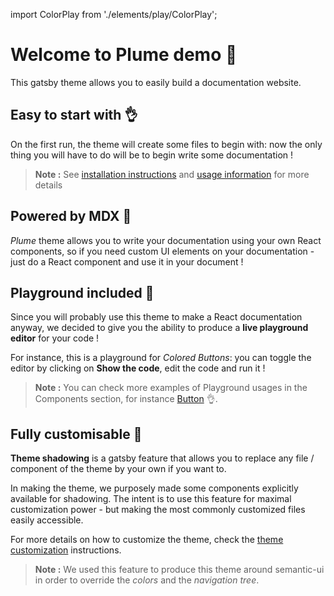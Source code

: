 import ColorPlay from './elements/play/ColorPlay';

# Welcome to Plume demo :tada:

This gatsby theme allows you to easily build a documentation website.

## Easy to start with :ok_hand:

On the first run, the theme will create some files to begin with: now the only thing you will have to do will be to begin write some documentation !

> **Note :** See [installation instructions](/docs/instructions/installation/) and [usage information](/docs/instructions/usage/) for more details

## Powered by MDX :muscle:

_Plume_ theme allows you to write your documentation using your own React components, so if you need custom UI elements on your documentation - just do a React component and use it in your document !

## Playground included :gift:

Since you will probably use this theme to make a React documentation anyway, we decided to give you the ability to produce a **live playground editor** for your code !

For instance, this is a playground for _Colored Buttons_: you can toggle the editor by clicking on **Show the code**, edit the code and run it !

<ColorPlay />

> **Note :** You can check more examples of Playground usages in the Components section, for instance [Button](/docs/components/elements/button/) :ok_hand:.

## Fully customisable :pencil:

**Theme shadowing** is a gatsby feature that allows you to replace any file / component of the theme by your own if you want to.

In making the theme, we purposely made some components explicitly available for shadowing. The intent is to use this feature for maximal customization power - but making the most commonly customized files easily accessible.

For more details on how to customize the theme, check the [theme customization](/docs/instructions/usage/) instructions.

> **Note :** We used this feature to produce this theme around semantic-ui in order to override the _colors_ and the _navigation tree_.
